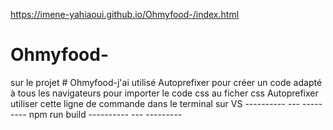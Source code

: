 https://imene-yahiaoui.github.io/Ohmyfood-/index.html
 
 # Ohmyfood-

sur le projet  # Ohmyfood-j'ai utilisé Autoprefixer pour créer un code adapté à tous les navigateurs
pour importer le code css au  ficher css Autoprefixer utiliser cette ligne de commande dans le terminal sur VS
---------- --- ---------  npm run build ---------- --- --------- 
